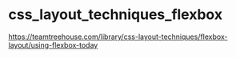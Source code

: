 # css_layout_techniques_flexbox
https://teamtreehouse.com/library/css-layout-techniques/flexbox-layout/using-flexbox-today
